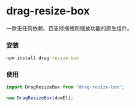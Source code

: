 # drag-resize-box

一款无任何依赖、且支持拖拽和缩放功能的原生组件。

### 安装

```cmd
npm install drag-resize-box
```

### 使用

```javascript
import DragResizeBox from "drag-resize-box";

new DragResizeBox(domEl);
```
